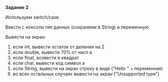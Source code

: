 **Задание 2**

Используем switch/case.

Ввести с консоли тип данных (сохраняем в String) и
переменную.

Вывести на экран:
1) если int, вывести остаток от деления на 2
2) если double, вывести 70% от числ а
3) если float, возвести в квадрат
4) если char, вывести код символ а
5) если String, вывести на экран строку в виде ("Hello " + переменная)
6) во всех остальных случаях вывести на экран ("Unsupported type")